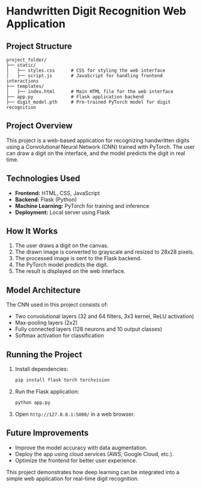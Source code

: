 # Handwritten Digit Recognition Web Application

## Project Structure
```
project_folder/
├── static/
│   ├── styles.css      # CSS for styling the web interface
│   ├── script.js       # JavaScript for handling frontend interactions
├── templates/
│   ├── index.html      # Main HTML file for the web interface
├── app.py              # Flask application backend
├── digit_model.pth     # Pre-trained PyTorch model for digit recognition
```

## Project Overview
This project is a web-based application for recognizing handwritten digits using a Convolutional Neural Network (CNN) trained with PyTorch. The user can draw a digit on the interface, and the model predicts the digit in real time.

## Technologies Used
- **Frontend:** HTML, CSS, JavaScript
- **Backend:** Flask (Python)
- **Machine Learning:** PyTorch for training and inference
- **Deployment:** Local server using Flask

## How It Works
1. The user draws a digit on the canvas.
2. The drawn image is converted to grayscale and resized to 28x28 pixels.
3. The processed image is sent to the Flask backend.
4. The PyTorch model predicts the digit.
5. The result is displayed on the web interface.

## Model Architecture
The CNN used in this project consists of:
- Two convolutional layers (32 and 64 filters, 3x3 kernel, ReLU activation)
- Max-pooling layers (2x2)
- Fully connected layers (128 neurons and 10 output classes)
- Softmax activation for classification

## Running the Project
1. Install dependencies:  
   ```bash
   pip install flask torch torchvision
   ```
2. Run the Flask application:  
   ```bash
   python app.py
   ```
3. Open `http://127.0.0.1:5000/` in a web browser.

## Future Improvements
- Improve the model accuracy with data augmentation.
- Deploy the app using cloud services (AWS, Google Cloud, etc.).
- Optimize the frontend for better user experience.

This project demonstrates how deep learning can be integrated into a simple web application for real-time digit recognition.

